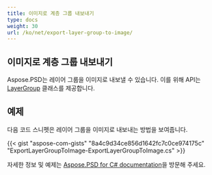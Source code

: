 ```yaml
---
title: 이미지로 계층 그룹 내보내기
type: docs
weight: 30
url: /ko/net/export-layer-group-to-image/
---
```


## **이미지로 계층 그룹 내보내기**
Aspose.PSD는 레이어 그룹을 이미지로 내보낼 수 있습니다. 이를 위해 API는 [LayerGroup](https://reference.aspose.com/net/psd/aspose.psd.fileformats.psd.layers/layergroup) 클래스를 제공합니다.

## 예제

다음 코드 스니펫은 레이어 그룹을 이미지로 내보내는 방법을 보여줍니다.

{{< gist "aspose-com-gists" "8a4c9d34ce856d1642fc7c0ce974175c" "ExportLayerGroupToImage-ExportLayerGroupToImage.cs" >}}

자세한 정보 및 예제는 [Aspose.PSD for C# documentation](https://docs.aspose.com/psd/net/)을 방문해 주세요.
